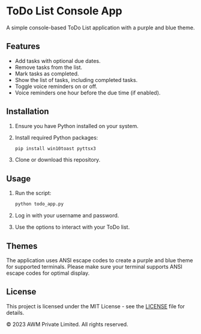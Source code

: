 # ToDo List Console App

A simple console-based ToDo List application with a purple and blue theme.

## Features

- Add tasks with optional due dates.
- Remove tasks from the list.
- Mark tasks as completed.
- Show the list of tasks, including completed tasks.
- Toggle voice reminders on or off.
- Voice reminders one hour before the due time (if enabled).

## Installation

1. Ensure you have Python installed on your system.
2. Install required Python packages:

    ```bash
    pip install win10toast pyttsx3
    ```

3. Clone or download this repository.

## Usage

1. Run the script:

    ```bash
    python todo_app.py
    ```

2. Log in with your username and password.
3. Use the options to interact with your ToDo list.

## Themes

The application uses ANSI escape codes to create a purple and blue theme for supported terminals. Please make sure your terminal supports ANSI escape codes for optimal display.

## License

This project is licensed under the MIT License - see the [LICENSE](LICENSE) file for details.

© 2023 AWM Private Limited. All rights reserved.

